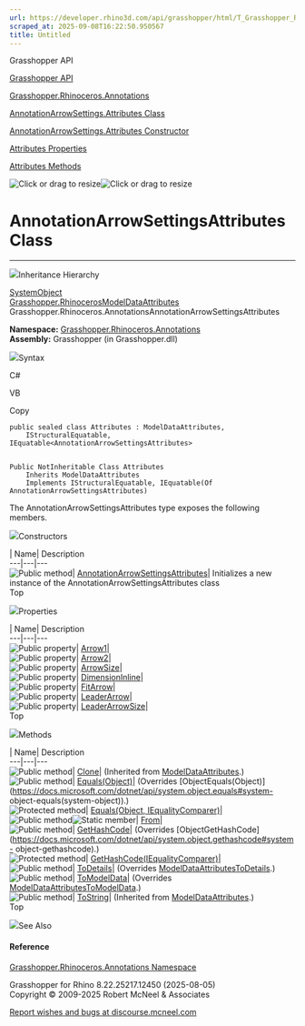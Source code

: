 ```yaml
---
url: https://developer.rhino3d.com/api/grasshopper/html/T_Grasshopper_Rhinoceros_Annotations_AnnotationArrowSettings_Attributes.htm
scraped_at: 2025-09-08T16:22:50.950567
title: Untitled
---
```


Grasshopper API

[Grasshopper API](../html/723c01da-9986-4db2-8f53-6f3a7494df75.htm
"Grasshopper API")

[Grasshopper.Rhinoceros.Annotations](../html/N_Grasshopper_Rhinoceros_Annotations.htm
"Grasshopper.Rhinoceros.Annotations")

[AnnotationArrowSettings.Attributes
Class](../html/T_Grasshopper_Rhinoceros_Annotations_AnnotationArrowSettings_Attributes.htm
"AnnotationArrowSettings.Attributes Class")

[AnnotationArrowSettings.Attributes Constructor
](../html/M_Grasshopper_Rhinoceros_Annotations_AnnotationArrowSettings_Attributes__ctor.htm
"AnnotationArrowSettings.Attributes Constructor ")

[Attributes
Properties](../html/Properties_T_Grasshopper_Rhinoceros_Annotations_AnnotationArrowSettings_Attributes.htm
"Attributes Properties")

[Attributes
Methods](../html/Methods_T_Grasshopper_Rhinoceros_Annotations_AnnotationArrowSettings_Attributes.htm
"Attributes Methods")

![Click or drag to resize](../icons/TocOpen.gif)![Click or drag to
resize](../icons/TocClose.gif)

# AnnotationArrowSettingsAttributes Class  
  
---  
  
![](../icons/SectionExpanded.png)Inheritance Hierarchy

[SystemObject](https://docs.microsoft.com/dotnet/api/system.object)  
[Grasshopper.RhinocerosModelDataAttributes](T_Grasshopper_Rhinoceros_ModelData_Attributes.htm)  
Grasshopper.Rhinoceros.AnnotationsAnnotationArrowSettingsAttributes  

**Namespace:**
[Grasshopper.Rhinoceros.Annotations](N_Grasshopper_Rhinoceros_Annotations.htm)  
**Assembly:** Grasshopper (in Grasshopper.dll)

![](../icons/SectionExpanded.png)Syntax

C#

VB

Copy

    
    
    public sealed class Attributes : ModelDataAttributes, 
    	IStructuralEquatable, IEquatable<AnnotationArrowSettingsAttributes>
    
    
    Public NotInheritable Class Attributes
    	Inherits ModelDataAttributes
    	Implements IStructuralEquatable, IEquatable(Of AnnotationArrowSettingsAttributes)

The AnnotationArrowSettingsAttributes type exposes the following members.

![](../icons/SectionExpanded.png)Constructors

| Name| Description  
---|---|---  
![Public method](../icons/pubmethod.gif)|
[AnnotationArrowSettingsAttributes](M_Grasshopper_Rhinoceros_Annotations_AnnotationArrowSettings_Attributes__ctor.htm)|
Initializes a new instance of the AnnotationArrowSettingsAttributes class  
Top

![](../icons/SectionExpanded.png)Properties

| Name| Description  
---|---|---  
![Public property](../icons/pubproperty.gif)|
[Arrow1](P_Grasshopper_Rhinoceros_Annotations_AnnotationArrowSettings_Attributes_Arrow1.htm)|  
![Public property](../icons/pubproperty.gif)|
[Arrow2](P_Grasshopper_Rhinoceros_Annotations_AnnotationArrowSettings_Attributes_Arrow2.htm)|  
![Public property](../icons/pubproperty.gif)|
[ArrowSize](P_Grasshopper_Rhinoceros_Annotations_AnnotationArrowSettings_Attributes_ArrowSize.htm)|  
![Public property](../icons/pubproperty.gif)|
[DimensionInline](P_Grasshopper_Rhinoceros_Annotations_AnnotationArrowSettings_Attributes_DimensionInline.htm)|  
![Public property](../icons/pubproperty.gif)|
[FitArrow](P_Grasshopper_Rhinoceros_Annotations_AnnotationArrowSettings_Attributes_FitArrow.htm)|  
![Public property](../icons/pubproperty.gif)|
[LeaderArrow](P_Grasshopper_Rhinoceros_Annotations_AnnotationArrowSettings_Attributes_LeaderArrow.htm)|  
![Public property](../icons/pubproperty.gif)|
[LeaderArrowSize](P_Grasshopper_Rhinoceros_Annotations_AnnotationArrowSettings_Attributes_LeaderArrowSize.htm)|  
Top

![](../icons/SectionExpanded.png)Methods

| Name| Description  
---|---|---  
![Public method](../icons/pubmethod.gif)|
[Clone](M_Grasshopper_Rhinoceros_ModelData_Attributes_Clone.htm)|  (Inherited
from
[ModelDataAttributes](T_Grasshopper_Rhinoceros_ModelData_Attributes.htm).)  
![Public method](../icons/pubmethod.gif)|
[Equals(Object)](M_Grasshopper_Rhinoceros_Annotations_AnnotationArrowSettings_Attributes_Equals.htm)|
(Overrides
[ObjectEquals(Object)](https://docs.microsoft.com/dotnet/api/system.object.equals#system-
object-equals\(system-object\)).)  
![Protected method](../icons/protmethod.gif)| [Equals(Object,
IEqualityComparer)](M_Grasshopper_Rhinoceros_Annotations_AnnotationArrowSettings_Attributes_Equals_1.htm)|  
![Public method](../icons/pubmethod.gif)![Static member](../icons/static.gif)|
[From](M_Grasshopper_Rhinoceros_Annotations_AnnotationArrowSettings_Attributes_From.htm)|  
![Public method](../icons/pubmethod.gif)|
[GetHashCode](M_Grasshopper_Rhinoceros_Annotations_AnnotationArrowSettings_Attributes_GetHashCode.htm)|
(Overrides
[ObjectGetHashCode](https://docs.microsoft.com/dotnet/api/system.object.gethashcode#system-
object-gethashcode).)  
![Protected method](../icons/protmethod.gif)|
[GetHashCode(IEqualityComparer)](M_Grasshopper_Rhinoceros_Annotations_AnnotationArrowSettings_Attributes_GetHashCode_1.htm)|  
![Public method](../icons/pubmethod.gif)|
[ToDetails](M_Grasshopper_Rhinoceros_Annotations_AnnotationArrowSettings_Attributes_ToDetails.htm)|
(Overrides
[ModelDataAttributesToDetails](M_Grasshopper_Rhinoceros_ModelData_Attributes_ToDetails.htm).)  
![Public method](../icons/pubmethod.gif)|
[ToModelData](M_Grasshopper_Rhinoceros_Annotations_AnnotationArrowSettings_Attributes_ToModelData.htm)|
(Overrides
[ModelDataAttributesToModelData](M_Grasshopper_Rhinoceros_ModelData_Attributes_ToModelData.htm).)  
![Public method](../icons/pubmethod.gif)|
[ToString](M_Grasshopper_Rhinoceros_ModelData_Attributes_ToString.htm)|
(Inherited from
[ModelDataAttributes](T_Grasshopper_Rhinoceros_ModelData_Attributes.htm).)  
Top

![](../icons/SectionExpanded.png)See Also

#### Reference

[Grasshopper.Rhinoceros.Annotations
Namespace](N_Grasshopper_Rhinoceros_Annotations.htm)

Grasshopper for Rhino 8.22.25217.12450 (2025-08-05)  
Copyright © 2009-2025 Robert McNeel & Associates

[Report wishes and bugs at
discourse.mcneel.com](https://discourse.mcneel.com/c/grasshopper)

